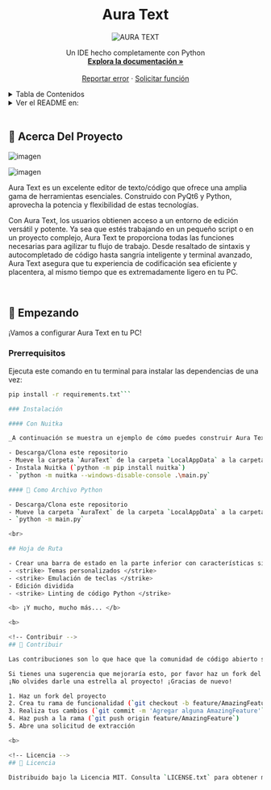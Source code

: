 <!-- LOGO DEL PROYECTO -->
<br />
<div align="center">

  <h1 align="center">Aura Text</h1>

  ![AURA TEXT](https://github.com/rohankishore/Aura-Text/assets/109947257/9b59cf71-e8f7-4244-be38-0ab647d8ded8)

  <p align="center">
    Un IDE hecho completamente con Python
    <br />
    <a href="https://github.com/rohankishore/Aura-Text/wiki"><strong>Explora la documentación »</strong></a>
    <br />
    <br />
    <a href="https://github.com/rohankishore/Aura-Text/issues">Reportar error</a>
    ·
    <a href="https://github.com/rohankishore/Aura-Text/issues/new?assignees=&labels=&projects=&template=feature_request.md&title=">Solicitar función</a>
  </p>
</div>

<!-- TABLA DE CONTENIDOS -->
<details>
  <summary>Tabla de Contenidos</summary>
  <ol>
    <li>
      <a href="#-acerca-del-proyecto">Acerca Del Proyecto</a>
    </li>
    <li>
      <a href="#-empezando">Empezando</a>
      <ul>
        <li><a href="#prerrequisitos">Prerrequisitos</a></li>
        <li><a href="#instalacion">Instalación</a></li>
        <ul>
        <li><a href="#con-nuitka">Con Nuitka</a></li>
        <li><a href="#-como-un-archivo-python">Como un Archivo Python</a></li>
      </ul>
      </ul>
    </li>
    <li><a href="#hoja-de-ruta">Hoja de Ruta</a></li>
    <li><a href="#-contribuir">Contribuir</a></li>
    <li><a href="#-licencia">Licencia</a></li>
    <li><a href="#-contacto">Contacto</a></li>
  </ol>
</details>

<!-- CAMBIADOR DE IDIOMA -->
<details>
  <summary>Ver el README en:</summary>
  <ol>
    <li>
      <a href="README_HN.md">Hindi 🇮🇳</a>
    </li>
    <li>
      <a href="README_DE.md">Alemán</a>
    </li>
    <li><a href="#-hoja-de-ruta">Español</a></li>
    <li><a href="#-contribuir">Ruso</a></li>
    <li><a href="ZH-CN/README_ZH-CN.md">简体中文</a></li>
  </ol>
</details>

<br>

<!-- ACERCA DEL PROYECTO -->
## 📖 Acerca Del Proyecto

![imagen](https://github.com/rohankishore/Aura-Text/assets/109947257/de7346a7-f967-4035-8159-af5ed07990bf)

![imagen](https://github.com/rohankishore/Aura-Text/assets/109947257/bdbb4351-df63-4b14-8027-dfca036955e5)

Aura Text es un excelente editor de texto/código que ofrece una amplia gama de herramientas esenciales. Construido con PyQt6 y Python, aprovecha la potencia y flexibilidad de estas tecnologías.

Con Aura Text, los usuarios obtienen acceso a un entorno de edición versátil y potente. Ya sea que estés trabajando en un pequeño script o en un proyecto complejo, Aura Text te proporciona todas las funciones necesarias para agilizar tu flujo de trabajo. Desde resaltado de sintaxis y autocompletado de código hasta sangría inteligente y terminal avanzado, Aura Text asegura que tu experiencia de codificación sea eficiente y placentera, al mismo tiempo que es extremadamente ligero en tu PC.

<br>

<!-- EMPEZANDO -->
## 🏃 Empezando

¡Vamos a configurar Aura Text en tu PC!

### Prerrequisitos

Ejecuta este comando en tu terminal para instalar las dependencias de una vez:
  ```sh
  pip install -r requirements.txt```

### Instalación

#### Con Nuitka

_A continuación se muestra un ejemplo de cómo puedes construir Aura Text utilizando Nuitka_

- Descarga/Clona este repositorio
- Mueve la carpeta `AuraText` de la carpeta `LocalAppData` a la carpeta `AppData/Local`.
- Instala Nuitka (`python -m pip install nuitka`)
- `python -m nuitka --windows-disable-console .\main.py`

#### 🐍 Como Archivo Python

- Descarga/Clona este repositorio
- Mueve la carpeta `AuraText` de la carpeta `LocalAppData` a la carpeta `AppData/Local`.
- `python -m main.py`

<br>

## Hoja de Ruta

- Crear una barra de estado en la parte inferior con características similares a PyCharm u otros IDEs (interruptor de solo lectura, migas de pan, etc.).
- <strike> Temas personalizados </strike>
- <strike> Emulación de teclas </strike>
- Edición dividida
- <strike> Linting de código Python </strike>

<b> ¡Y mucho, mucho más... </b>

<b>

<!-- Contribuir -->
## 🛂 Contribuir

Las contribuciones son lo que hace que la comunidad de código abierto sea un lugar tan increíble para aprender, inspirar y crear. Cualquier contribución que hagas es **muy apreciada**.

Si tienes una sugerencia que mejoraría esto, por favor haz un fork del repositorio y crea una solicitud de extracción. También puedes abrir simplemente un problema con la etiqueta "mejora".
¡No olvides darle una estrella al proyecto! ¡Gracias de nuevo!

1. Haz un fork del proyecto
2. Crea tu rama de funcionalidad (`git checkout -b feature/AmazingFeature`)
3. Realiza tus cambios (`git commit -m 'Agregar alguna AmazingFeature'`)
4. Haz push a la rama (`git push origin feature/AmazingFeature`)
5. Abre una solicitud de extracción

<b>

<!-- Licencia -->
## 🪪 Licencia

Distribuido bajo la Licencia MIT. Consulta `LICENSE.txt` para obtener más información.
